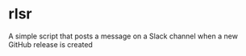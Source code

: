 # rlsr
A simple script that posts a message on a Slack channel when a new GitHub release is created
